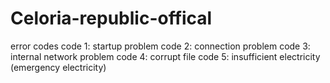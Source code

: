 # Celoria-republic-offical
error codes
code 1: startup problem
code 2: connection problem
code 3: internal network problem
code 4: corrupt file
code 5: insufficient electricity (emergency electricity)


